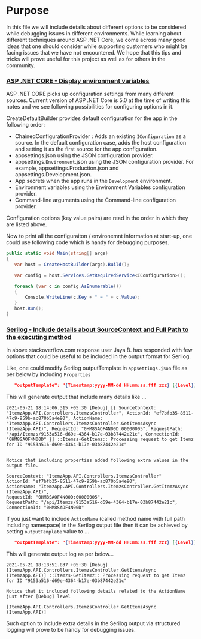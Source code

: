 ﻿# Purpose

In this file we will include details about different options to be considered while debugging issues in different environments. While learning about different techniques around ASP .NET Core, we come across many good ideas that one should consider while supporting customers who might be facing issues that we have not encountered. We hope that this tips and tricks will prove useful for this project as well as for others in the community.


### [ASP .NET CORE - Display environment variables](https://docs.microsoft.com/en-us/aspnet/core/fundamentals/configuration/?view=aspnetcore-5.0#display-environment-variables)

ASP .NET CORE picks up configuration settings from many different sources. Current version of ASP .NET Core is 5.0 at the time of writing this notes and we see following possibilities for configuring options in it. 

CreateDefaultBuilder provides default configuration for the app in the following order:

- ChainedConfigurationProvider : Adds an existing `IConfiguration` as a source. In the default configuration case, adds the host configuration and setting it as the first source for the app configuration.
- appsettings.json using the JSON configuration provider.
- appsettings.`Environment`.json using the JSON configuration provider. For example, appsettings.Production.json and appsettings.Development.json.
- App secrets when the app runs in the `Development` environment.
- Environment variables using the Environment Variables configuration provider.
- Command-line arguments using the Command-line configuration provider.

Configuration options (key value pairs) are read in the order in which they are listed above.

Now to print all the configuraiton / environemnt information at start-up, one could use following code which is handy for debugging purposes.

 ```csharp
public static void Main(string[] args)
{
    var host = CreateHostBuilder(args).Build();

    var config = host.Services.GetRequiredService<IConfiguration>();

    foreach (var c in config.AsEnumerable())
    {
        Console.WriteLine(c.Key + " = " + c.Value);
    }
    host.Run();
}
```

### [Serilog - Include details about SourceContext and Full Path to the executing method](https://stackoverflow.com/questions/29470863/serilog-output-enrich-all-messages-with-methodname-from-which-log-entry-was-ca)

In above stackoverflow.com response user Jaya B. has responded with few options that could be useful to be included in the output format for Serilog.

Like, one could modify Serilog outputTemplate in `appsettings.json` file as per below by including `Properties`

``` JSON
   "outputTemplate": "{Timestamp:yyyy-MM-dd HH:mm:ss.fff zzz} [{Level}] [{Properties}] {Message:lj}{NewLine}{Exception}"
```

This will generate output that include many details like ...

``` TEXT
2021-05-21 18:14:06.315 +05:30 [Debug] [{ SourceContext: "ItemzApp.API.Controllers.ItemzsController", ActionId: "ef7bfb35-8511-47c9-959b-ac870b5a4e90", ActionName: "ItemzApp.API.Controllers.ItemzsController.GetItemzAsync (ItemzApp.API)", RequestId: "0HM8SAOF4N00D:00000005", RequestPath: "/api/Itemzs/9153a516-d69e-4364-b17e-03b87442e21c", ConnectionId: "0HM8SAOF4N00D" }] ::Itemzs-GetItemz:: Processing request to get Itemz for ID "9153a516-d69e-4364-b17e-03b87442e21c"


Notice that including properties added following extra values in the output file.

SourceContext: "ItemzApp.API.Controllers.ItemzsController"
ActionId: "ef7bfb35-8511-47c9-959b-ac870b5a4e90", 
ActionName: "ItemzApp.API.Controllers.ItemzsController.GetItemzAsync (ItemzApp.API)", 
RequestId: "0HM8SAOF4N00D:00000005",
RequestPath: "/api/Itemzs/9153a516-d69e-4364-b17e-03b87442e21c", 
ConnectionId: "0HM8SAOF4N00D" 

```

If you just want to include `ActionName` (called method name with full path including namespace) in the Serilog output file then it can be achieved by setting `outputTemplate`  value to ...


``` JSON
   "outputTemplate": "{Timestamp:yyyy-MM-dd HH:mm:ss.fff zzz} [{Level}] [{ActionName}] {Message:lj}{NewLine}{Exception}"
```

This will generate output log as per below...

``` TEXT
2021-05-21 18:18:51.837 +05:30 [Debug] [ItemzApp.API.Controllers.ItemzsController.GetItemzAsync (ItemzApp.API)] ::Itemzs-GetItemz:: Processing request to get Itemz for ID "9153a516-d69e-4364-b17e-03b87442e21c"

Notice that it included following details related to the ActionName just after [Debug] level

[ItemzApp.API.Controllers.ItemzsController.GetItemzAsync (ItemzApp.API)]

```

Such option to include extra details in the Serilog output via structured logging will prove to be handy for debugging issues.

